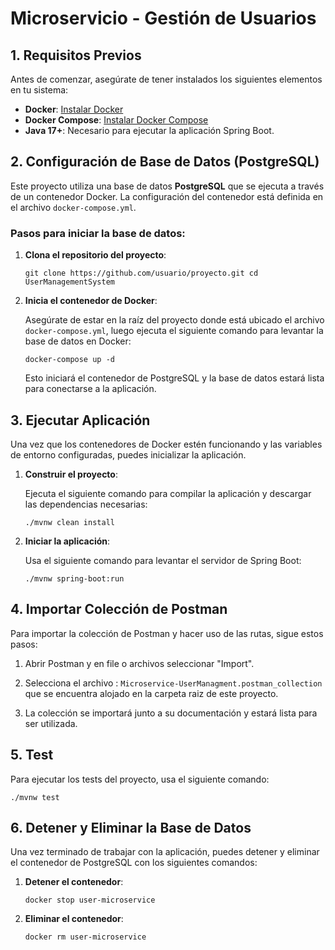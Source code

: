 

# Microservicio - Gestión de Usuarios

## 1\. Requisitos Previos

Antes de comenzar, asegúrate de tener instalados los siguientes elementos en tu sistema:

- **Docker**: [Instalar Docker](https://docs.docker.com/get-docker/)
- **Docker Compose**: [Instalar Docker Compose](https://docs.docker.com/compose/install/)
- **Java 17+**: Necesario para ejecutar la aplicación Spring Boot.

## 2\. Configuración de Base de Datos (PostgreSQL)

Este proyecto utiliza una base de datos **PostgreSQL** que se ejecuta a través de un contenedor Docker. La configuración del contenedor está definida en el archivo `docker-compose.yml`.

### Pasos para iniciar la base de datos:

1.  **Clona el repositorio del proyecto**:
    
    `git clone https://github.com/usuario/proyecto.git cd UserManagementSystem`
2.  **Inicia el contenedor de Docker**:

    Asegúrate de estar en la raíz del proyecto donde está ubicado el archivo `docker-compose.yml`, luego ejecuta el siguiente comando para levantar la base de datos en Docker:


    `docker-compose up -d`

    Esto iniciará el contenedor de PostgreSQL y la base de datos estará lista para conectarse a la aplicación.


## 3\. Ejecutar Aplicación

Una vez que los contenedores de Docker estén funcionando y las variables de entorno configuradas, puedes inicializar la aplicación.

1.  **Construir el proyecto**:

    Ejecuta el siguiente comando para compilar la aplicación y descargar las dependencias necesarias:

    `./mvnw clean install`

2.  **Iniciar la aplicación**:

    Usa el siguiente comando para levantar el servidor de Spring Boot:

    `./mvnw spring-boot:run`

## 4\. Importar Colección de Postman

Para importar la colección de Postman y hacer uso de las rutas, sigue estos pasos:
1.  Abrir Postman y en file o archivos seleccionar "Import".

2.  Selecciona el archivo : `Microservice-UserManagment.postman_collection` que se encuentra alojado en la carpeta raiz de este proyecto.

3. La colección se importará junto a su documentación y estará lista para ser utilizada.

## 5\. Test

Para ejecutar los tests del proyecto, usa el siguiente comando:


`./mvnw test`

## 6\. Detener y Eliminar la Base de Datos

Una vez terminado de trabajar con la aplicación, puedes detener y eliminar el contenedor de PostgreSQL con los siguientes comandos:

1.  **Detener el contenedor**:



    `docker stop user-microservice`

2.  **Eliminar el contenedor**:


    `docker rm user-microservice`